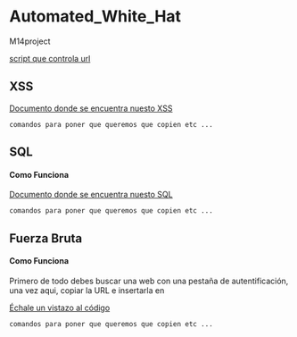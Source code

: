 # Automated_White_Hat
M14project
<!-- This content will not appear in the rendered Markdown -->

[script que controla url](https://github.com/Jose-Paco/Automated_White_Hat/blob/ataques/checkurl.sh)
## XSS


[Documento donde se encuentra nuesto XSS](https://github.com/Jose-Paco/Automated_White_Hat/blob/ataques/xss.sh)
```
comandos para poner que queremos que copien etc ... 
```
## SQL
#### Como Funciona


[Documento donde se encuentra nuesto SQL](https://github.com/Jose-Paco/Automated_White_Hat/blob/ataques/sqli.sh)
```
comandos para poner que queremos que copien etc ... 
```
## Fuerza Bruta
#### Como Funciona
Primero de todo debes buscar una web con una pestaña de autentificación, una vez aqui, copiar la URL e insertarla en 

[Échale un vistazo al código](https://github.com/Jose-Paco/Automated_White_Hat/blob/ataques/diccionario.sh)
```
comandos para poner que queremos que copien etc ... 
```
